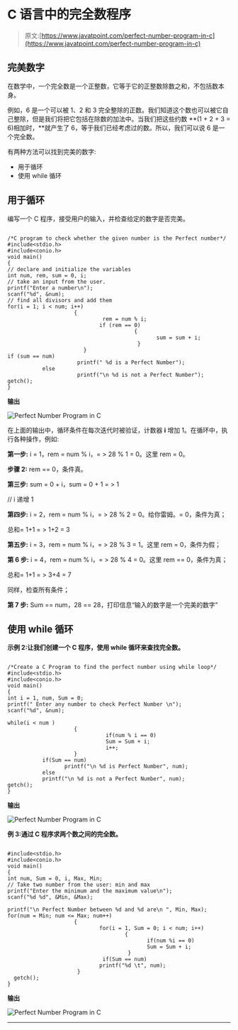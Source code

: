 # C 语言中的完全数程序

> 原文:[https://www.javatpoint.com/perfect-number-program-in-c](https://www.javatpoint.com/perfect-number-program-in-c)

## 完美数字

在数学中，一个完全数是一个正整数，它等于它的正整数除数之和，不包括数本身。

例如，6 是一个可以被 1、2 和 3 完全整除的正数。我们知道这个数也可以被它自己整除，但是我们将把它包括在除数的加法中。当我们把这些约数 **(1 + 2 + 3 = 6)相加时，**就产生了 6，等于我们已经考虑过的数。所以，我们可以说 6 是一个完全数。

有两种方法可以找到完美的数字:

*   用于循环
*   使用 while 循环

## 用于循环

编写一个 C 程序，接受用户的输入，并检查给定的数字是否完美。

```

/*C program to check whether the given number is the Perfect number*/
#include<stdio.h>
#include<conio.h>
void main()
{
// declare and initialize the variables
int num, rem, sum = 0, i;
// take an input from the user.
printf("Enter a number\n");
scanf("%d", &num);    
// find all divisors and add them
for(i = 1; i < num; i++)
                     {
                              rem = num % i;
                             if (rem == 0)
                                        {
                                               sum = sum + i;
                                         }
                        }
if (sum == num)
                      printf(" %d is a Perfect Number");
           else
                      printf("\n %d is not a Perfect Number");
getch();
}

```

**输出**

![Perfect Number Program in C](../Images/940df495845c0fb18905956ae4257cfe.png)

在上面的输出中，循环条件在每次迭代时被验证，计数器 **i** 增加 1。在循环中，执行各种操作，例如:

**第一步:** i = 1，rem = num % i，= > 28 % 1 = 0。这里 rem = 0。

**步骤 2:** rem == 0，条件真。

**第三步:** sum = 0 + i，sum = 0 + 1 = > 1

// i 递增 1

**第四步:** i = 2，rem = num % i，= > 28 % 2 = 0。给你雷姆。= 0，条件为真；

总和= 1+1 = > 1+2 = 3

**第五步:** i = 3，rem = num % i，= > 28 % 3 = 1。这里 rem = 0，条件为假；

**第 6 步:** i = 4，rem = num % i，= > 28 % 4 = 0。这里 rem == 0，条件为真；

总和= 1+1 = > 3+4 = 7

同样，检查所有条件；

**第 7 步:** Sum == num，28 == 28，打印信息“输入的数字是一个完美的数字”

## 使用 while 循环

**示例 2:让我们创建一个 C 程序，使用 while 循环来查找完全数。**

```

/*Create a C Program to find the perfect number using while loop*/
#include<stdio.h>
#include<conio.h>
void main()
{
int i = 1, num, Sum = 0;
printf(" Enter any number to check Perfect Number \n");
scanf("%d", &num);

while(i < num )
                     {
                               if(num % i == 0)
                               Sum = Sum + i;
                               i++;
                     }
           if(Sum == num)
                  printf("\n %d is Perfect Number", num);
           else
           printf("\n %d is not a Perfect Number", num);
getch();
} 

```

**输出**

![Perfect Number Program in C](../Images/5f1ead5baffd4e948c74497f7d44192c.png)

**例 3:通过 C 程序求两个数之间的完全数。**

```

#include<stdio.h>
#include<conio.h>
void main()
{
int num, Sum = 0, i, Max, Min;
// Take two number from the user: min and max
printf("Enter the minimum and the maximum value\n");
scanf("%d %d", &Min, &Max);

printf("\n Perfect Number between %d and %d are\n ", Min, Max);
for(num = Min; num <= Max; num++)
                     {
                             for(i = 1, Sum = 0; i < num; i++)
                                     {
                                            if(num %i == 0)
                                            Sum = Sum + i;
                                      }
                              if(Sum == num)
                             printf("%d \t", num);
                      }
  getch();
}

```

**输出**

![Perfect Number Program in C](../Images/e5e397cee2d61c588c203934f5777fb4.png)

* * *